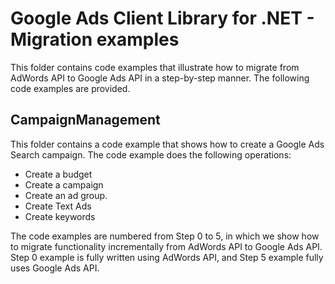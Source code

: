 # Google Ads Client Library for .NET - Migration examples

This folder contains code examples that illustrate how to migrate from AdWords API to Google Ads API
 in a step-by-step manner. The following code examples are provided.

## CampaignManagement

This folder contains a code example that shows how to create a Google Ads
 Search campaign. The code example does the following operations:

  - Create a budget
  - Create a campaign
  - Create an ad group.
  - Create Text Ads
  - Create keywords

The code examples are numbered from Step 0 to 5, in which we show how to migrate functionality
 incrementally from AdWords API to Google Ads API. Step 0 example is fully written using
 AdWords API, and Step 5 example fully uses Google Ads API.